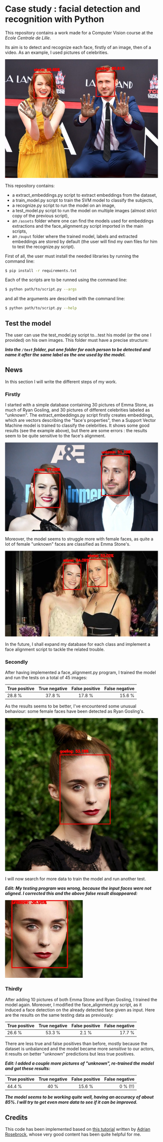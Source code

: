 # Case study : facial detection and recognition with Python

This repository contains a work made for a Computer Vision course at the *Ecole Centrale de Lille*.

Its aim is to detect and recognize each face, firstly of an image, then of a video.
As an example, I used pictures of celebrities.

![example](./readme_figures/output.jpg)

This repository contains:
* a extract_embeddings.py script to extract embeddings from the dataset,
* a train_model.py script to train the SVM model to classify the subjects,
* a recognize.py script to run the model on an image,
* a test_model.py script to run the model on multiple images (almost strict copy of the previous script), 
* an `/assets` folder where one can find the models used for embeddings extractions and the face_alignment.py script imported in the main scripts,
* an `/ouput` folder where the trained model, labels and extracted embeddings are stored by default (the user will find my own files for him to test the recognize.py script).

First of all, the user must install the needed libraries by running the command line:
```sh
$ pip install -r requirements.txt
```

Each of the scripts are to be runned using the command line:
```sh
$ python path/to/script.py --args
```

and all the arguments are described with the command line:
```sh
$ python path/to/script.py --help
```

## Test the model

The user can use the test_model.py script to...test his model (or the one I provided) on his own images. This folder must have a precise structure:

***Into the `/test` folder, put one folder for each person to be detected and name it after the same label as the one used by the model.***

## News

In this section I will write the different steps of my work.

### Firstly 

I started with a simple database containing 30 pictures of Emma Stone, as much of Ryan Gosling, and 30 pictures of different celebrities labeled as "unknown". The extract_embeddings.py script firstly creates embeddings, which are vectors describing the "face's properties", then a Support Vector Machine model is trained to classify the celebrities.
It shows some good results (see the example above), but there are some errors : the results seem to be quite sensitive to the face's alignment.

![face alignment problem](./readme_figures/face_alignment_problem.jpg)

Moreover, the model seems to struggle more with female faces, as quite a lot of female "unknown" faces are classified as Emma Stone's.

![false stone detected](./readme_figures/false_stone.jpg)

In the future, I shall expand my database for each class and implement a face alignment script to tackle the related trouble.

### Secondly

After having implemented a face_alignment.py program, I trained the model and run the tests on a total of 45 images:

|True positive|True negative|False positive|False negative|
| :----- | :----: | :----: | ------:|
| 28.8 % | 37.8 % | 17.8 % | 15.6 % |

As the results seems to be better, I've encountered some unusual behaviour: some female faces have been detected as Ryan Gosling's.

![false positive](./readme_figures/weird_false_positive.jpg)

I will now search for more data to train the model and run another test.

***Edit: My testing program was wrong, because the input faces were not aligned. I corrected this and the above false result disappeared:***

![corrected](./readme_figures/fixed.jpg)

### Thirdly

After adding 10 pictures of both Emma Stone and Ryan Gosling, I trained the model again. Moreover, I modified the face_alignment.py script, as it induced a face detection on the already detected face given as input. Here are the results on the same testing data as previously:

True positive|True negative|False positive|False negative|
| :----- | :----: | :---: | ------:|
| 26.6 % | 53.3 % | 2.1 % | 17.7 % |

There are less true and false positives than before, mostly because the dataset is unbalanced and the model became more _sensitive_ to our actors, it results on better "unknown" predictions but less true positives.

***Edit: I added a couple more pictures of "unknown", re-trained the model and got these results:***

True positive|True negative|False positive|False negative|
| :----- | :----: | :---: | ------:|
| 44.4 % | 40 % | 15.6 % | 0 % (!!) |

***The model seems to be working quite well, having an accuracy of about 85%. I will try to get even more data to see if it can be improved.***

## Credits

This code has been implemented based on [this tutorial](https://www.pyimagesearch.com/2018/09/24/opencv-face-recognition/) written by [Adrian Rosebrock](https://github.com/jrosebr1), whose very good content has been quite helpful for me.